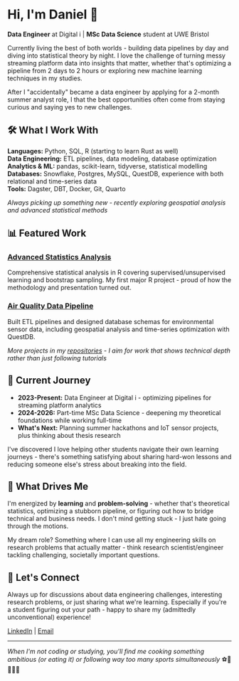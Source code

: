 # Hi, I'm Daniel 👋

**Data Engineer** at Digital i | **MSc Data Science** student at UWE Bristol

Currently living the best of both worlds - building data pipelines by day and diving into statistical theory by night. I love the challenge of turning messy streaming platform data into insights that matter, whether that's optimizing a pipeline from 2 days to 2 hours or exploring new machine learning techniques in my studies.

After I "accidentally" became a data engineer by applying for a 2-month summer analyst role, I that the best opportunities often come from staying curious and saying yes to new challenges.

## 🛠️ What I Work With

**Languages:** Python, SQL, R (starting to learn Rust as well)  
**Data Engineering:** ETL pipelines, data modeling, database optimization  
**Analytics & ML:** pandas, scikit-learn, tidyverse, statistical modelling  
**Databases:** Snowflake, Postgres, MySQL, QuestDB, experience with both relational and time-series data  
**Tools:** Dagster, DBT, Docker, Git, Quarto

*Always picking up something new - recently exploring geospatial analysis and advanced statistical methods*

## 📊 Featured Work

### [Advanced Statistics Analysis](link)
Comprehensive statistical analysis in R covering supervised/unsupervised learning and bootstrap sampling. My first major R project - proud of how the methodology and presentation turned out.

### [Air Quality Data Pipeline](link)
Built ETL pipelines and designed database schemas for environmental sensor data, including geospatial analysis and time-series optimization with QuestDB.

*More projects in my [repositories](link) - I aim for work that shows technical depth rather than just following tutorials*

## 🎯 Current Journey

- **2023-Present:** Data Engineer at Digital i - optimizing pipelines for streaming platform analytics
- **2024-2026:** Part-time MSc Data Science - deepening my theoretical foundations while working full-time
- **What's Next:** Planning summer hackathons and IoT sensor projects, plus thinking about thesis research

I've discovered I love helping other students navigate their own learning journeys - there's something satisfying about sharing hard-won lessons and reducing someone else's stress about breaking into the field.

## 🚀 What Drives Me

I'm energized by **learning** and **problem-solving** - whether that's theoretical statistics, optimizing a stubborn pipeline, or figuring out how to bridge technical and business needs. I don't mind getting stuck - I just hate going through the motions.

My dream role? Something where I can use all my engineering skills on research problems that actually matter - think research scientist/engineer tackling challenging, societally important questions.

## 🤝 Let's Connect

Always up for discussions about data engineering challenges, interesting research problems, or just sharing what we're learning. Especially if you're a student figuring out your path - happy to share my (admittedly unconventional) experience!

[LinkedIn](your-linkedin) | [Email](if-you-want)

---
*When I'm not coding or studying, you'll find me cooking something ambitious (or eating it) or following way too many sports simultaneously* ⚽🏏🏈🎾🏀

<!---
danielmh111/danielmh111 is a ✨ special ✨ repository because its `README.md` (this file) appears on your GitHub profile.
You can click the Preview link to take a look at your changes.
--->

